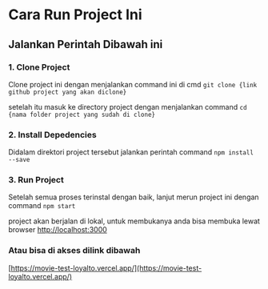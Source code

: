 # Cara Run Project Ini

## Jalankan Perintah Dibawah ini

### 1. Clone Project
Clone project ini dengan menjalankan command ini di cmd
`git clone {link github project yang akan diclone}`


setelah itu masuk ke directory project dengan menjalankan command
`cd {nama folder project yang sudah di clone}`


### 2. Install Depedencies
Didalam direktori project tersebut jalankan perintah command
`npm install --save`


### 3. Run Project
Setelah semua proses terinstal dengan baik, lanjut merun project ini dengan command
`npm start`

project akan berjalan di lokal, untuk membukanya anda bisa membuka lewat browser [http://localhost:3000](http://localhost:3000)


### Atau bisa di akses dilink dibawah
[https://movie-test-loyalto.vercel.app/](https://movie-test-loyalto.vercel.app/)